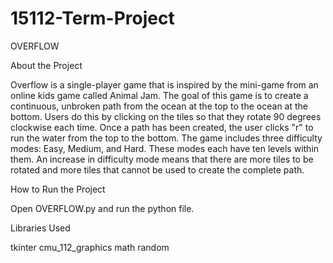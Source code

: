 # 15112-Term-Project

OVERFLOW

About the Project

Overflow is a single-player game that is inspired by the mini-game from an online
kids game called Animal Jam. The goal of this game is to create a continuous, unbroken 
path from the ocean at the top to the ocean at the bottom. Users do this by clicking 
on the tiles so that they rotate 90 degrees clockwise each time. Once a path has
been created, the user clicks "r" to run the water from the top to the bottom. The 
game includes three difficulty modes: Easy, Medium, and Hard. These modes each have
ten levels within them. An increase in difficulty mode means that there are more tiles
to be rotated and more tiles that cannot be used to create the complete path. 

How to Run the Project

Open OVERFLOW.py and run the python file.

Libraries Used

tkinter
cmu_112_graphics
math
random

